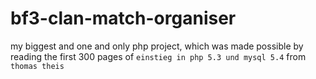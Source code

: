# bf3-clan-match-organiser
my biggest and one and only php project, which was made possible by reading the first 300 pages of `einstieg in php 5.3 und mysql 5.4` from `thomas theis`
